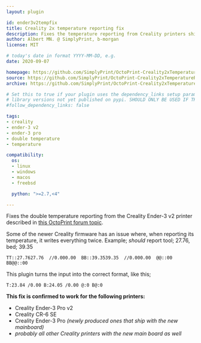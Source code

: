 ```yaml
---
layout: plugin

id: ender3v2tempfix
title: Creality 2x temperature reporting fix
description: Fixes the temperature reporting from Creality printers shipped with the new mainboard (new Ender-3 Pro's, Ender-3 Pro v2, CR-6 SE & possibly more)
author: Albert MN. @ SimplyPrint, b-morgan
license: MIT

# today's date in format YYYY-MM-DD, e.g.
date: 2020-09-07

homepage: https://github.com/SimplyPrint/OctoPrint-Creality2xTemperatureReportingFix
source: https://github.com/SimplyPrint/OctoPrint-Creality2xTemperatureReportingFix
archive: https://github.com/SimplyPrint/OctoPrint-Creality2xTemperatureReportingFix/archive/master.zip

# Set this to true if your plugin uses the dependency_links setup parameter to include
# library versions not yet published on pypi. SHOULD ONLY BE USED IF THERE IS NO OTHER OPTION!
#follow_dependency_links: false

tags:
- creality
- ender-3 v2
- ender-3 pro
- double temperature
- temperature

compatibility:
  os:
  - linux
  - windows
  - macos
  - freebsd

  python: ">=2.7,<4"

---
```


Fixes the double temperature reporting from the Creality Ender-3 v2 printer described in [this OctoPrint forum topic](https://community.octoprint.org/t/octoprint-doesnt-show-a-temperature-graph-for-my-creality-printer/23901).

Some of the newer Creality firmware has an issue where, when reporting its temperature, it writes everything twice.
Example; _should_ report tool; 27.76, bed; 39.35
```
TT::27.7627.76  //0.000.00  BB::39.3539.35  //0.000.00  @@::00  BB@@::00
```

This plugin turns the input into the correct format, like this;
```
T:23.84 /0.00 B:24.05 /0.00 @:0 B@:0
```


**This fix is confirmed to work for the following printers:**
- Creality Ender-3 Pro v2
- Creality CR-6 SE
- Creality Ender-3 Pro _(newly produced ones that ship with the new mainboard)_
- _probably all other Creality printers with the new main board as well_
